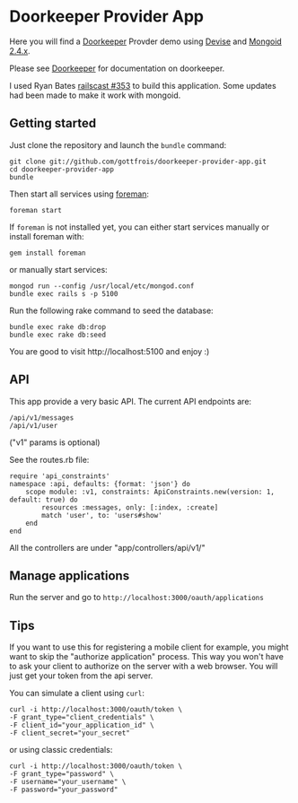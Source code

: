# Doorkeeper Provider App

Here you will find a [Doorkeeper](https://github.com/applicake/doorkeeper/) Provder demo using [Devise](https://github.com/plataformatec/devise/)
and [Mongoid 2.4.x](http://two.mongoid.org/).

Please see [Doorkeeper](https://github.com/applicake/doorkeeper/) for documentation on doorkeeper.

I used Ryan Bates [railscast #353](http://railscasts.com/episodes/353-oauth-with-doorkeeper) to
build this application. Some updates had been made to make it work with mongoid.

## Getting started

Just clone the repository and launch the `bundle` command:

    git clone git://github.com/gottfrois/doorkeeper-provider-app.git
    cd doorkeeper-provider-app
    bundle

Then start all services using [foreman](http://rubygems.org/gems/foreman):

    foreman start

If `foreman` is not installed yet, you can either start services manually or install foreman with:

    gem install foreman

or manually start services:

    mongod run --config /usr/local/etc/mongod.conf
    bundle exec rails s -p 5100

Run the following rake command to seed the database:

    bundle exec rake db:drop
    bundle exec rake db:seed

You are good to visit http://localhost:5100 and enjoy :)

## API

This app provide a very basic API. The current API endpoints are:

    /api/v1/messages
    /api/v1/user

("v1" params is optional)

See the routes.rb file:

    require 'api_constraints'
    namespace :api, defaults: {format: 'json'} do
        scope module: :v1, constraints: ApiConstraints.new(version: 1, default: true) do
            resources :messages, only: [:index, :create]
            match 'user', to: 'users#show'
        end
    end

All the controllers are under "app/controllers/api/v1/"

## Manage applications

Run the server and go to `http://localhost:3000/oauth/applications`

## Tips

If you want to use this for registering a mobile client for example, you might want
to skip the "authorize application" process. This way you won't have to ask your client
to authorize on the server with a web browser. You will just get your token from
the api server.

You can simulate a client using `curl`:

    curl -i http://localhost:3000/oauth/token \
    -F grant_type="client_credentials" \
    -F client_id="your_application_id" \
    -F client_secret="your_secret"

or using classic credentials:

    curl -i http://localhost:3000/oauth/token \
    -F grant_type="password" \
    -F username="your_username" \
    -F password="your_password"
